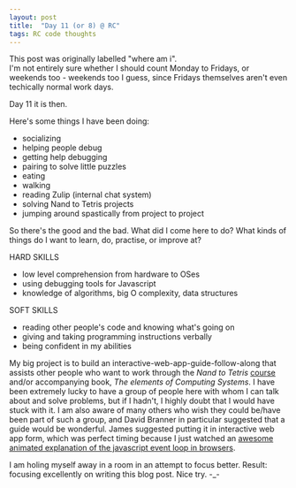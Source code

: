 ```yaml
---
layout: post
title:  "Day 11 (or 8) @ RC"
tags: RC code thoughts
---
```


This post was originally labelled "where am i".  
I'm not entirely sure whether I should count Monday to Fridays, or weekends too - weekends too I guess, since Fridays themselves aren't even techically normal work days.

Day 11 it is then.

Here's some things I have been doing:

- socializing
- helping people debug
- getting help debugging
- pairing to solve little puzzles
- eating
- walking
- reading Zulip (internal chat system)
- solving Nand to Tetris projects
- jumping around spastically from project to project

So there's the good and the bad. What did I come here to do? What kinds of things do I want to learn, do, practise, or improve at?

HARD SKILLS  

- low level comprehension from hardware to OSes
- using debugging tools for Javascript
- knowledge of algorithms, big O complexity, data structures

SOFT SKILLS  

- reading other people's code and knowing what's going on
- giving and taking programming instructions verbally
- being confident in my abilities

My big project is to build an interactive-web-app-guide-follow-along that assists other people who want to work through the _Nand to Tetris_ [course](http://www.nand2tetris.org) and/or accompanying book, _The elements of Computing Systems_. I have been extremely lucky to have a group of people here with whom I can talk about and solve problems, but if I hadn't, I highly doubt that I would have stuck with it. I am also aware of many others who wish they could be/have been part of such a group, and David Branner in particular suggested that a guide would be wonderful. James suggested putting it in interactive web app form, which was perfect timing because I just watched an [awesome animated explanation of the javascript event loop in browsers](https://www.youtube.com/watch?v=8aGhZQkoFbQ).

I am holing myself away in a room in an attempt to focus better. Result: focusing excellently on writing this blog post. Nice try. -_-

